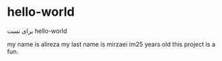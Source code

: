 # hello-world
برای تست hello-world

my name is alireza 
my last name is mirzaei
im25 years old 
this project is a fun.
